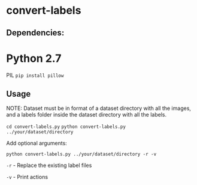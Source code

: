 # convert-labels

## Dependencies:

# Python 2.7

PIL
`pip install pillow`

## Usage

NOTE:
Dataset must be in format of a dataset directory with all the images, and a labels folder inside the dataset directory with all the labels.

`cd convert-labels.py`
`python convert-labels.py ../your/dataset/directory`

Add optional arguments:

`python convert-labels.py ../your/dataset/directory -r -v`

`-r` - Replace the existing label files

`-v` - Print actions
